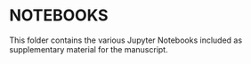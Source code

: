 # NOTEBOOKS

This folder contains the various Jupyter Notebooks included as supplementary material for the manuscript.
